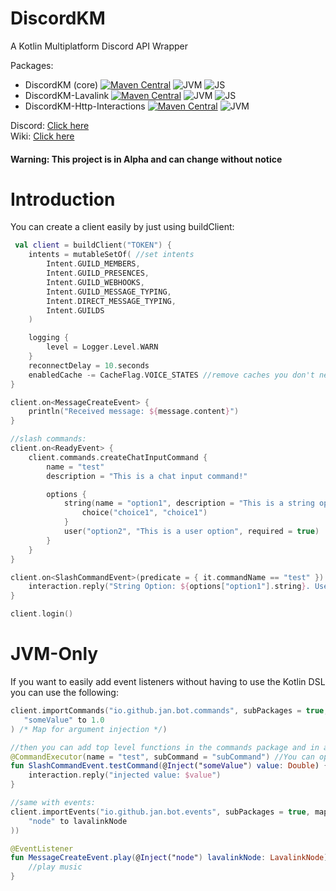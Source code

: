 # DiscordKM

A Kotlin Multiplatform Discord API Wrapper

Packages:

- DiscordKM (core) [![Maven Central](https://img.shields.io/maven-central/v/io.github.jan-tennert.discordkm/DiscordKM)](https://search.maven.org/artifact/io.github.jan-tennert.discordkm/DiscordKM) ![JVM](https://img.shields.io/badge/-jvm-brightgreen) ![JS](https://img.shields.io/badge/-js-ffd900)
- DiscordKM-Lavalink [![Maven Central](https://img.shields.io/maven-central/v/io.github.jan-tennert.discordkm/DiscordKM)](https://search.maven.org/artifact/io.github.jan-tennert.discordkm/DiscordKM-Lavalink) ![JVM](https://img.shields.io/badge/-jvm-brightgreen) ![JS](https://img.shields.io/badge/-js-ffd900)
- DiscordKM-Http-Interactions [![Maven Central](https://img.shields.io/maven-central/v/io.github.jan-tennert.discordkm/DiscordKM)](https://search.maven.org/artifact/io.github.jan-tennert.discordkm/DiscordKM-Http-Interactions) ![JVM](https://img.shields.io/badge/-jvm-brightgreen)

Discord: [Click here](https://discord.gg/mxRqJa4pHe) \
Wiki: [Click here](https://github.com/jan-tennert/DiscordKM/wiki)

#### Warning: This project is in Alpha and can change without notice

# Introduction

You can create a client easily by just using buildClient:

```kotlin
 val client = buildClient("TOKEN") {
    intents = mutableSetOf( //set intents
        Intent.GUILD_MEMBERS,
        Intent.GUILD_PRESENCES,
        Intent.GUILD_WEBHOOKS,
        Intent.GUILD_MESSAGE_TYPING,
        Intent.DIRECT_MESSAGE_TYPING,
        Intent.GUILDS
    )

    logging {
        level = Logger.Level.WARN
    }
    reconnectDelay = 10.seconds
    enabledCache -= CacheFlag.VOICE_STATES //remove caches you don't need
}

client.on<MessageCreateEvent> {
    println("Received message: ${message.content}")
}

//slash commands:
client.on<ReadyEvent> {
    client.commands.createChatInputCommand {
        name = "test"
        description = "This is a chat input command!"

        options {
            string(name = "option1", description = "This is a string option", required = true) {
                choice("choice1", "choice1")
            }
            user("option2", "This is a user option", required = true)
        }
    }
}

client.on<SlashCommandEvent>(predicate = { it.commandName == "test" }) {
    interaction.reply("String Option: ${options["option1"].string}. User Name: ${options["option2"].user.name}")
}

client.login()
```
# JVM-Only
If you want to easily add event listeners without having to use the Kotlin DSL you can use the following:
```kotlin
client.importCommands("io.github.jan.bot.commands", subPackages = true, mapOf(
   "someValue" to 1.0 
) /* Map for argument injection */)

//then you can add top level functions in the commands package and in all its subpackages
@CommandExecutor(name = "test", subCommand = "subCommand") //You can optionally use subCommand and subCommandGroup
fun SlashCommandEvent.testCommand(@Inject("someValue") value: Double) {
    interaction.reply("injected value: $value")
}

//same with events:
client.importEvents("io.github.jan.bot.events", subPackages = true, mapOf(
    "node" to lavalinkNode
))

@EventListener
fun MessageCreateEvent.play(@Inject("node") lavalinkNode: LavalinkNode) {
    //play music
}

```